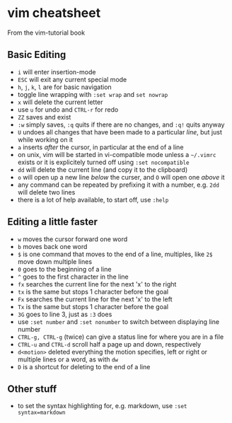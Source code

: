 # vim cheatsheet

From the vim-tutorial book

## Basic Editing

- `i` will enter insertion-mode
- `ESC` will exit any current special mode
- `h`, `j`, `k`, `l` are for basic navigation
- toggle line wrapping with `:set wrap` and `set nowrap`
- `x` will delete the current letter
- use `u` for undo and `CTRL-r` for redo
- `ZZ` saves and exist
- `:w` simply saves, `:q` quits if there are no changes, and `:q!` quits anyway
- `U` undoes all changes that have been made to a particular *line*, but just while working on it
- `a` inserts *after* the cursor, in particular at the end of a line
- on unix, vim will be started in vi-compatible mode unless a `~/.vimrc` exists or it is explicitely turned off using `:set nocompatible`
- `dd` will delete the current line (and copy it to the clipboard)
- `o` will open up a new line *below* the curser, and `O` will open one *above* it
- any command can be repeated by prefixing it with a number, e.g. `2dd` will delete two lines
- there is a lot of help available, to start off, use `:help`

## Editing a little faster

- `w` moves the cursor forward one word
- `b` moves back one word
- `$` is one command that moves to the end of a line, multiples, like `2$` move down multiple lines
- `0` goes to the beginning of a line
- `^` goes to the first character in the line
- `fx` searches the current line for the next 'x' to the right
- `tx` is the same but stops 1 character before the goal
- `Fx` searches the current line for the next 'x' to the left
- `Tx` is the same but stops 1 character before the goal
- `3G` goes to line 3, just as `:3` does
- use `:set number` and `:set nonumber` to switch between displaying line number
- `CTRL-g, CTRL-g` (twice) can give a status line for where you are in a file
- `CTRL-u` and `CTRL-d` scroll half a page up and down, respectively
- `d<motion>` deleted everything the motion specifies, left or right or multiple lines or a word, as with `dw` 
- `D` is a shortcut for deleting to the end of a line


## Other stuff

- to set the syntax highlighting for, e.g. markdown, use `:set syntax=markdown`
